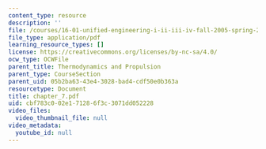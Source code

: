 ```yaml
---
content_type: resource
description: ''
file: /courses/16-01-unified-engineering-i-ii-iii-iv-fall-2005-spring-2006/cbf783c002e171286f3c3071dd052228_chapter_7.pdf
file_type: application/pdf
learning_resource_types: []
license: https://creativecommons.org/licenses/by-nc-sa/4.0/
ocw_type: OCWFile
parent_title: Thermodynamics and Propulsion
parent_type: CourseSection
parent_uid: 05b2ba63-43e4-3028-bad4-cdf50e0b363a
resourcetype: Document
title: chapter_7.pdf
uid: cbf783c0-02e1-7128-6f3c-3071dd052228
video_files:
  video_thumbnail_file: null
video_metadata:
  youtube_id: null
---
```

